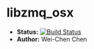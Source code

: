 # libzmq_osx

* **Status:** [![Build Status](https://travis-ci.org/snoweye/libzmq_osx.png)](https://travis-ci.org/snoweye/libzmq_osx)
* **Author:** Wei-Chen Chen


